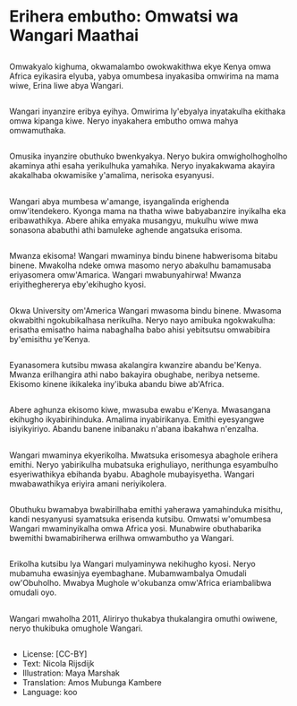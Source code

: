 # Erihera embutho: Omwatsi wa Wangari Maathai

##
Omwakyalo kighuma, okwamalambo owokwakithwa ekye Kenya omwa Africa eyikasira elyuba, yabya omumbesa inyakasiba omwirima na mama wiwe, Erina liwe abya Wangari.

##
Wangari inyanzire eribya eyihya. Omwirima ly'ebyalya inyatakulha ekithaka omwa kipanga kiwe. Neryo inyakahera embutho omwa mahya omwamuthaka.

##
Omusika inyanzire obuthuko bwenkyakya. Neryo bukira omwigholhogholho akaminya athi esaha yerikulhuka yamahika. Neryo inyakakwama akayira akakalhaba okwamisike y'amalima, nerisoka esyanyusi.

##
Wangari abya mumbesa w'amange, isyangalinda erighenda omw'itendekero. Kyonga mama na thatha wiwe babyabanzire inyikalha eka eribawathikya. Abere ahika emyaka musangyu, mukulhu wiwe mwa sonasona ababuthi athi bamuleke aghende angatsuka erisoma.

##
Mwanza ekisoma! Wangari mwaminya bindu binene habwerisoma bitabu binene. Mwakolha ndeke omwa masomo neryo abakulhu bamamusaba eriyasomera omw'Amarica. Wangari mwabunyahirwa! Mwanza eriyitheghererya eby'ekihugho kyosi.

##
Okwa University om'America Wangari mwasoma bindu binene. Mwasoma okwabithi ngokubikalhasa nerikulha. Neryo nayo amibuka ngokwakulha: erisatha emisatho haima nabaghalha babo ahisi yebitsutsu omwabibira by'emisithu ye'Kenya.

##
Eyanasomera kutsibu mwasa akalangira kwanzire abandu be'Kenya. Mwanza erilhangira athi nabo bakayira obughabe, neribya netseme. Ekisomo kinene ikikaleka iny'ibuka abandu biwe ab'Africa.

##
Abere aghunza ekisomo kiwe, mwasuba ewabu e'Kenya. Mwasangana ekihugho ikyabirihinduka. Amalima inyabirikanya. Emithi eyesyangwe isiyikyiriyo. Abandu banene inibanaku n'abana ibakahwa n'enzalha.

##
Wangari mwaminya ekyerikolha. Mwatsuka erisomesya abaghole erihera emithi. Neryo yabirikulha mubatsuka erighuliayo, nerithunga esyambulho esyeriwathikya ebihanda byabu. Abaghole mubayisyetha. Wangari mwabawathikya eriyira amani neriyikolera.

##
Obuthuku bwamabya bwabirilhaba emithi yaherawa yamahinduka misithu, kandi nesyanyusi syamatsuka erisenda kutsibu. Omwatsi w'omumbesa Wangari mwaminyikalha omwa Africa yosi. Munabwire obuthabarika bwemithi bwamabiriherwa erilhwa omwambutho ya Wangari.

##
Erikolha kutsibu lya Wangari mulyaminywa nekihugho kyosi. Neryo mubamuha ewasinjya eyembaghane. Mubamwambalya Omudali ow'Obuholho. Mwabya Mughole w'okubanza omw'Africa eriambalibwa omudali oyo.

##
Wangari mwaholha 2011, Aliriryo thukabya thukalangira omuthi owiwene, neryo thukibuka omughole Wangari.

##
* License: [CC-BY]
* Text: Nicola Rijsdijk
* Illustration: Maya Marshak
* Translation: Amos Mubunga Kambere
* Language: koo
